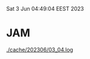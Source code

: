 Sat  3 Jun 04:49:04 EEST 2023
# JAM
<a href='./cache/202306/03_04.log'>./cache/202306/03_04.log</a>
